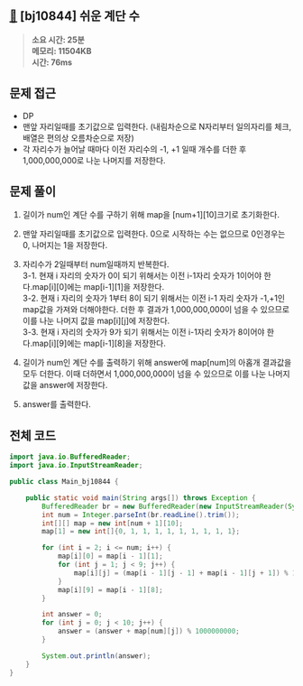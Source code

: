 ## [🔢](https://www.acmicpc.net/problem/10844) [bj10844] 쉬운 계단 수

> **소요 시간: 25분<br>
> 메모리: 11504KB<br>
> 시간: 76ms**

## 문제 접근

- DP
- 맨앞 자리일때를 초기값으로 입력한다. (내림차순으로 N자리부터 일의자리를 체크, 배열은 편의상 오름차순으로 저장)
- 각 자리수가 늘어날 때마다 이전 자리수의 -1, +1 일때 개수를 더한 후 1,000,000,000로 나눈 나머지를 저장한다.

## 문제 풀이

1. 길이가 num인 계단 수를 구하기 위해 map을 [num+1][10]크기로 초기화한다.

2. 맨앞 자리일때를 초기값으로 입력한다. 0으로 시작하는 수는 없으므로 0인경우는 0, 나머지는 1을 저장한다.

3. 자리수가 2일때부터 num일때까지 반복한다.<br>
   3-1. 현재 i 자리의 숫자가 0이 되기 위해서는 이전 i-1자리 숫자가 1이어야 한다.map[i][0]에는 map[i-1][1]을 저장한다.<br>
   3-2. 현재 i 자리의 숫자가 1부터 8이 되기 위해서는 이전 i-1 자리 숫자가 -1,+1인 map값을 가져와 더해야한다. 더한 후 결과가 1,000,000,000이 넘을 수 있으므로 이를 나눈 나머지 값을 map[i][j]에 저장한다.<br>
   3-3. 현재 i 자리의 숫자가 9가 되기 위해서는 이전 i-1자리 숫자가 8이어야 한다.map[i][9]에는 map[i-1][8]을 저장한다.<br>

4. 길이가 num인 계단 수를 출력하기 위해 answer에 map[num]의 아홉개 결과값을 모두 더한다. 이때 더하면서 1,000,000,000이 넘을 수 있으므로 이를 나눈 나머지 값을 answer에 저장한다.

5. answer를 출력한다.

## 전체 코드

```java
import java.io.BufferedReader;
import java.io.InputStreamReader;

public class Main_bj10844 {

    public static void main(String args[]) throws Exception {
        BufferedReader br = new BufferedReader(new InputStreamReader(System.in));
        int num = Integer.parseInt(br.readLine().trim());
        int[][] map = new int[num + 1][10];
        map[1] = new int[]{0, 1, 1, 1, 1, 1, 1, 1, 1, 1};

        for (int i = 2; i <= num; i++) {
            map[i][0] = map[i - 1][1];
            for (int j = 1; j < 9; j++) {
                map[i][j] = (map[i - 1][j - 1] + map[i - 1][j + 1]) % 1000000000;
            }
            map[i][9] = map[i - 1][8];
        }

        int answer = 0;
        for (int j = 0; j < 10; j++) {
            answer = (answer + map[num][j]) % 1000000000;
        }

        System.out.println(answer);
    }
}
```
